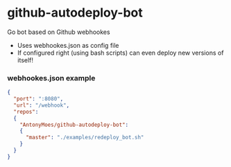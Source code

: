 # github-autodeploy-bot
Go bot based on Github webhookes

- Uses webhookes.json as config file
- If configured right (using bash scripts) can even deploy new versions of itself!

### webhookes.json example


```json
{
  "port": ":8080",
  "url": "/webhook",
  "repos":
  {
    "AntonyMoes/github-autodeploy-bot":
    {
      "master": "./examples/redeploy_bot.sh"
    }
  }
}
```
